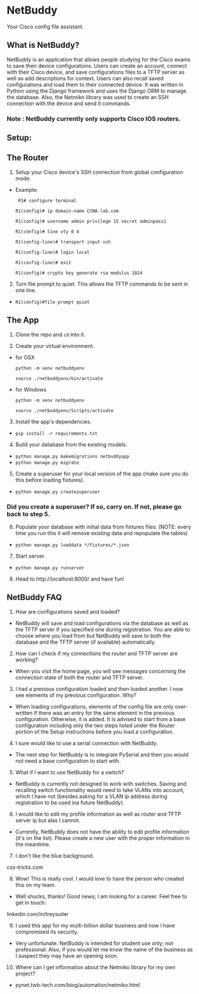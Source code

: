 # NetBuddy
Your Cisco config file assistant.

## What is NetBuddy?

NetBuddy is an application that allows
people studying for the Cisco exams to save their device
configurations. Users can create an account, connect with their Cisco
device, and save configurations files to a TFTP server as well as add
descriptions for context. Users can also recall saved configurations
and load them to their connected device. It was written in Python
using the Django framework and uses the Django ORM to manage
the database. Also, the Netmiko library was used to create an SSH
connection with the device and send it commands.

### Note : NetBuddy currently only supports Cisco IOS routers.

## Setup:

## The Router

1. Setup your Cisco device's SSH connection from global configuration mode.

- Example:

  ` R1# configure terminal`

  `R1(config)# ip domain-name CCNA-lab.com`

  `R1(config)# username admin privilege 15 secret adminpass1`

  `R1(config)# line vty 0 4`

  `R1(config-line)# transport input ssh`

  `R1(config-line)# login local`

  `R1(config-line)# exit`

  `R1(config)# crypto key generate rsa modulus 1024`

2. Turn file prompt to quiet. This allows the TFTP commands to be sent in one line.

- `R1(config)#file prompt quiet`

## The App

1. Clone the repo and `cd` into it.

2. Create your virtual environment.

- for OSX

  `python -m venv netbuddyenv`

  `source ./netbuddyenv/bin/activate`

- for Windows

  `python -m venv netbuddyenv`

  `source ./netbuddyenv/Scripts/activate`

3. Install the app's dependencies.

- `pip install -r requirements.txt`

4. Build your database from the existing models.

  - `python manage.py makemigrations netbuddyapp`
  - `python manage.py migrate`

5. Create a superuser for your local version of the app (make sure you do this before loading fixtures).

  - `python manage.py createsuperuser`

### Did you create a superuser? If so, carry on. If not, please go back to step 5.

6. Populate your database with initial data from fixtures files: (NOTE: every time you run this it will remove existing data and repopulate the tables) 

- `python manage.py loaddata */fixtures/*.json`

7. Start server.

  - `python manage.py runserver`

8. Head to http://localhost:8000/ and have fun!

## NetBuddy FAQ

1. How are configurations saved and loaded?

- NetBuddy will save and load configurations via the database as well as the TFTP server if you specified one during registration. You are able to choose where you load from but NetBuddy will save to both the database and the TFTP server (if available) automatically.

2. How can I check if my connections the router and TFTP server are working?

- When you visit the home page, you will see messages concerning the connection state of both the router and TFTP server.

3. I had a previous configuration loaded and then loaded another. I now see elements of my previous configuration. Why?

- When loading configurations, elements of the config file are only over-written if there was an entry for the same element in the previous configuration. Otherwise, it is added. It is advised to start from a base configuration including only the two steps listed under the Router portion of the Setup instructions before you load a configuration.

4. I sure would like to use a serial connection with NetBuddy.

- The next step for NetBuddy is to integrate PySerial and then you would not need a base configuration to start with.

5. What if I want to use NetBuddy for a switch?

- NetBuddy is currently not designed to work with switches. Saving and recalling switch functionality would need to take VLANs into account, which I have not (besides asking for a VLAN ip address during registration to be used ina future NetBuddy).

6. I would like to edit my profile information as well as router and TFTP server ip but alas I cannot.

- Currently, NetBuddy does not have the ability to edit profile information (it's on the list). Please create a new user with the proper information in the meantime.

7. I don't like the blue background.

css-tricks.com

8. Wow! This is really cool. I would love to have the person who created this on my team.

- Well shucks, thanks! Good news; I am looking for a career. Feel free to get in touch:

linkedin.com/in/treysuiter

9. I used this app for my multi-billion dollar business and now I have compromised its security.

- Very unfortunate. NetBuddy is intended for student use only; not professional. Also, if you would let me know the name of the business as I suspect they may have an opening soon.

10. Where can I get information about the Netmiko library for my own project?

- pynet.twb-tech.com/blog/automation/netmiko.html



